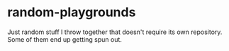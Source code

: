 # random-playgrounds

Just random stuff I throw together that doesn't require its own repository. Some of them end up getting spun out. 
